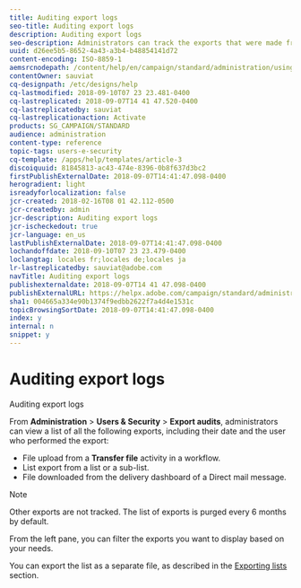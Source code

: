 ```yaml
---
title: Auditing export logs
seo-title: Auditing export logs
description: Auditing export logs
seo-description: Administrators can track the exports that were made from Adobe Campaign.
uuid: d26ee5b5-8652-4a43-a3b4-b48854141d72
content-encoding: ISO-8859-1
aemsrcnodepath: /content/help/en/campaign/standard/administration/using/auditing-export-logs
contentOwner: sauviat
cq-designpath: /etc/designs/help
cq-lastmodified: 2018-09-10T07 23 23.481-0400
cq-lastreplicated: 2018-09-07T14 41 47.520-0400
cq-lastreplicatedby: sauviat
cq-lastreplicationaction: Activate
products: SG_CAMPAIGN/STANDARD
audience: administration
content-type: reference
topic-tags: users-e-security
cq-template: /apps/help/templates/article-3
discoiquuid: 81845813-ac43-474e-8396-0b8f637d3bc2
firstPublishExternalDate: 2018-09-07T14:41:47.098-0400
herogradient: light
isreadyforlocalization: false
jcr-created: 2018-02-16T08 01 42.112-0500
jcr-createdby: admin
jcr-description: Auditing export logs
jcr-ischeckedout: true
jcr-language: en_us
lastPublishExternalDate: 2018-09-07T14:41:47.098-0400
lochandoffdate: 2018-09-10T07 23 23.479-0400
loclangtag: locales fr;locales de;locales ja
lr-lastreplicatedby: sauviat@adobe.com
navTitle: Auditing export logs
publishexternaldate: 2018-09-07T14 41 47.098-0400
publishExternalURL: https://helpx.adobe.com/campaign/standard/administration/using/auditing-export-logs.html
sha1: 004665a334e90b1374f9edbb2622f7a4d4e1531c
topicBrowsingSortDate: 2018-09-07T14:41:47.098-0400
index: y
internal: n
snippet: y
---
```


# Auditing export logs

Auditing export logs

From **Administration** > **Users & Security** > **Export audits**, administrators can view a list of all the following exports, including their date and the user who performed the export:

* File upload from a **Transfer file** activity in a workflow.
* List export from a list or a sub-list.
* File downloaded from the delivery dashboard of a Direct mail message.

>[!NOTE]
>
>Other exports are not tracked. The list of exports is purged every 6 months by default.

From the left pane, you can filter the exports you want to display based on your needs.

You can export the list as a separate file, as described in the [Exporting lists](../../automating/using/exporting-lists.md) section.
